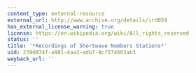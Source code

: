 ```yaml
---
content_type: external-resource
external_url: http://www.archive.org/details/ird059
has_external_license_warning: true
license: https://en.wikipedia.org/wiki/All_rights_reserved
status: ''
title: '*Recordings of Shortwave Numbers Stations*'
uid: 239d874f-a981-4aa3-adb7-8cf574663ab3
wayback_url: ''
---
```

